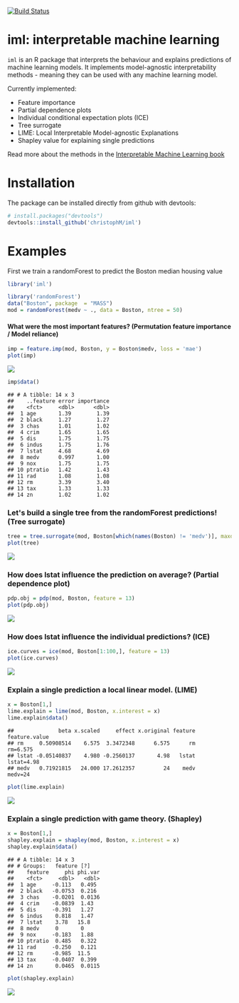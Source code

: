
[![Build Status](https://travis-ci.org/christophM/iml.svg?branch=master)](https://travis-ci.org/christophM/iml)

iml: interpretable machine learning
===================================

`iml` is an R package that interprets the behaviour and explains predictions of machine learning models. It implements model-agnostic interpretability methods - meaning they can be used with any machine learning model.

Currently implemented:

-   Feature importance
-   Partial dependence plots
-   Individual conditional expectation plots (ICE)
-   Tree surrogate
-   LIME: Local Interpretable Model-agnostic Explanations
-   Shapley value for explaining single predictions

Read more about the methods in the [Interpretable Machine Learning book](https://christophm.github.io/interpretable-ml-book/agnostic.html)

Installation
============

The package can be installed directly from github with devtools:

``` r
# install.packages("devtools")
devtools::install_github('christophM/iml')
```

Examples
========

First we train a randomForest to predict the Boston median housing value

``` r
library('iml')

library('randomForest')
data("Boston", package  = "MASS")
mod = randomForest(medv ~ ., data = Boston, ntree = 50)
```

#### What were the most important features? (Permutation feature importance / Model reliance)

``` r
imp = feature.imp(mod, Boston, y = Boston$medv, loss = 'mae')
plot(imp)
```

![](README_files/figure-markdown_github/unnamed-chunk-3-1.png)

``` r
imp$data()
```

    ## # A tibble: 14 x 3
    ##    ..feature error importance
    ##    <fct>     <dbl>      <dbl>
    ##  1 age       1.39        1.39
    ##  2 black     1.27        1.27
    ##  3 chas      1.01        1.02
    ##  4 crim      1.65        1.65
    ##  5 dis       1.75        1.75
    ##  6 indus     1.75        1.76
    ##  7 lstat     4.68        4.69
    ##  8 medv      0.997       1.00
    ##  9 nox       1.75        1.75
    ## 10 ptratio   1.42        1.43
    ## 11 rad       1.08        1.08
    ## 12 rm        3.39        3.40
    ## 13 tax       1.33        1.33
    ## 14 zn        1.02        1.02

### Let's build a single tree from the randomForest predictions! (Tree surrogate)

``` r
tree = tree.surrogate(mod, Boston[which(names(Boston) != 'medv')], maxdepth = 2)
plot(tree)
```

![](README_files/figure-markdown_github/unnamed-chunk-4-1.png)

### How does lstat influence the prediction on average? (Partial dependence plot)

``` r
pdp.obj = pdp(mod, Boston, feature = 13)
plot(pdp.obj)
```

![](README_files/figure-markdown_github/unnamed-chunk-5-1.png)

### How does lstat influence the individual predictions? (ICE)

``` r
ice.curves = ice(mod, Boston[1:100,], feature = 13)
plot(ice.curves) 
```

![](README_files/figure-markdown_github/unnamed-chunk-6-1.png)

### Explain a single prediction a local linear model. (LIME)

``` r
x = Boston[1,]
lime.explain = lime(mod, Boston, x.interest = x)
lime.explain$data()
```

    ##              beta x.scaled     effect x.original feature feature.value
    ## rm     0.50908514    6.575  3.3472348      6.575      rm      rm=6.575
    ## lstat -0.05140837    4.980 -0.2560137       4.98   lstat    lstat=4.98
    ## medv   0.71921815   24.000 17.2612357         24    medv       medv=24

``` r
plot(lime.explain)
```

![](README_files/figure-markdown_github/unnamed-chunk-7-1.png)

### Explain a single prediction with game theory. (Shapley)

``` r
x = Boston[1,]
shapley.explain = shapley(mod, Boston, x.interest = x)
shapley.explain$data()
```

    ## # A tibble: 14 x 3
    ## # Groups:   feature [?]
    ##    feature     phi phi.var
    ##    <fct>     <dbl>   <dbl>
    ##  1 age     -0.113   0.495 
    ##  2 black   -0.0753  0.216 
    ##  3 chas    -0.0201  0.0136
    ##  4 crim    -0.0839  1.43  
    ##  5 dis     -0.391   1.27  
    ##  6 indus    0.818   1.47  
    ##  7 lstat    3.78   15.8   
    ##  8 medv     0       0     
    ##  9 nox     -0.183   1.88  
    ## 10 ptratio  0.485   0.322 
    ## 11 rad     -0.250   0.121 
    ## 12 rm      -0.985  11.5   
    ## 13 tax     -0.0407  0.399 
    ## 14 zn       0.0465  0.0115

``` r
plot(shapley.explain)
```

![](README_files/figure-markdown_github/unnamed-chunk-8-1.png)
